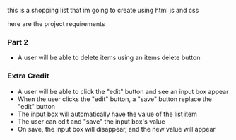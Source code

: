 this is a shopping list that im going to create using html js and css

here are the project requirements
<!-- ### **Part 1**
- Create a list in html
- A user will be able to add list items to the pre-built `ul` using the pre-built form
- New list items should have the same format as the `li`'s that come with the git repo -->

### **Part 2**

- A user will be able to delete items using an items delete button

### **Extra Credit**

- A user will be able to click the "edit" button and see an input box appear
- When the user clicks the "edit" button, a "save" button replace the "edit" button
- The input box will automatically have the value of the list item
- The user can edit and "save" the input box's value
- On save, the input box will disappear, and the new value will appear